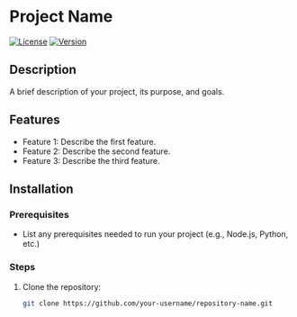 # Project Name

[![License](https://img.shields.io/badge/license-MIT-blue.svg)](https://opensource.org/licenses/MIT)
[![Version](https://img.shields.io/badge/version-1.0.0-brightgreen.svg)](#)

## Description

A brief description of your project, its purpose, and goals. 

## Features

- Feature 1: Describe the first feature.
- Feature 2: Describe the second feature.
- Feature 3: Describe the third feature.

## Installation

### Prerequisites
- List any prerequisites needed to run your project (e.g., Node.js, Python, etc.)

### Steps

1. Clone the repository:
   ```bash
   git clone https://github.com/your-username/repository-name.git
